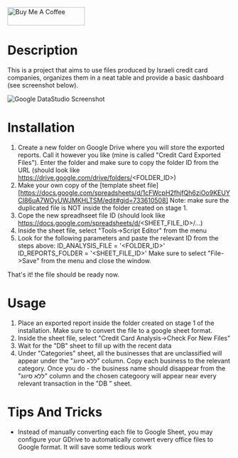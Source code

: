 <a href="https://www.buymeacoffee.com/razieleinhorn" target="_blank"><img src="https://cdn.buymeacoffee.com/buttons/default-orange.png" alt="Buy Me A Coffee" height="41" width="174"></a>

# Description
This is a project that aims to use files produced by Israeli credit card companies, organizes them in a neat table and provide a basic dashboard (see screenshot below).

![Google DataStudio Screenshot](/screenshot.png)

# Installation
 
1. Create a new folder on Google Drive where you will store the exported reports. Call it however you like (mine is called "Credit Card Exported Files").
   Enter the folder and make sure to copy the folder ID from the URL (should look like https://drive.google.com/drive/folders/<FOLDER_ID>)
2. Make your own copy of the [template sheet file][https://docs.google.com/spreadsheets/d/1cFWcpH2fhjfQh6ziOo9KEUYCI86uA7WOyUWJMKHLTSM/edit#gid=733610508]
Note: make sure the duplicated file is NOT inside the folder created on stage 1.
3. Cope the new spreadhseet file ID (should look like https://docs.google.com/spreadsheets/d/<SHEET_FILE_ID>/...)
4. Inside the sheet file, select "Tools->Script Editor" from the menu
5. Look for the following parameters and paste the relevant ID from the steps above:
ID_ANALYSIS_FILE = '<FOLDER_ID>'
ID_REPORTS_FOLDER = '<SHEET_FILE_ID>'
Make sure to select "File->Save" from the menu and close the window. 

That's it! the file should be ready now.

# Usage
1. Place an exported report inside the folder created on stage 1 of the installation.
Make sure to convert the file to a google sheet format.
2. Inside the sheet file, select "Credit Card Analysis->Check For New Files"
3. Wait for the "DB" sheet to fill up with the recent data
4. Under "Categories" sheet, all the businesses that are unclassified will appear under the "ללא סיווג" column. 
Copy each business to the relevant category. 
Once you do - the business name should disappear from the "ללא סיווג" column and the chosen categoory will appear near every relevant transaction in the "DB " sheet.

# Tips And Tricks
- Instead of manually converting each file to Google Sheet, you may configure your GDrive to automatically convert every office files to Google format. It will save some tedious work 
